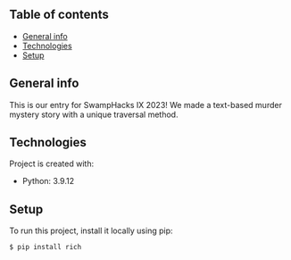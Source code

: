 ## Table of contents
* [General info](#general-info)
* [Technologies](#technologies)
* [Setup](#setup)

## General info
This is our entry for SwampHacks IX 2023! We made a text-based murder mystery story with a unique traversal method.
	
    
## Technologies
Project is created with:
* Python: 3.9.12


## Setup
To run this project, install it locally using pip:

```
$ pip install rich
```